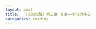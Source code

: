 ```yaml
---
layout: post
title:  《认知觉醒》第三章 专注——学习的核心
categories: reading
---
```


<!--stackedit_data:
eyJoaXN0b3J5IjpbOTA2MTM2OTc0XX0=
-->